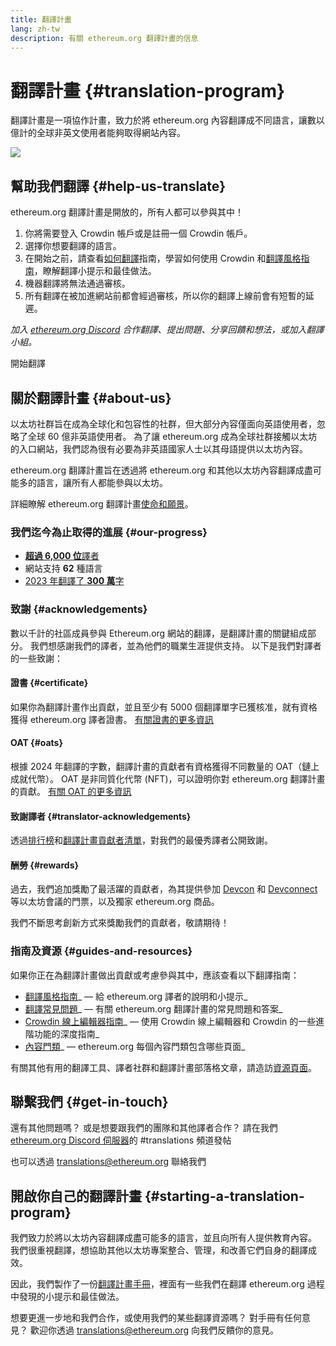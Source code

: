 ```yaml
---
title: 翻譯計畫
lang: zh-tw
description: 有關 ethereum.org 翻譯計畫的信息
---
```


# 翻譯計畫 {#translation-program}

翻譯計畫是一項協作計畫，致力於將 ethereum.org 內容翻譯成不同語言，讓數以億計的全球非英文使用者能夠取得網站內容。

![](./enterprise-eth.png)

## 幫助我們翻譯 {#help-us-translate}

ethereum.org 翻譯計畫是開放的，所有人都可以參與其中！

1. 你將需要登入 Crowdin 帳戶或是註冊一個 Crowdin 帳戶。
2. 選擇你想要翻譯的語言。
3. 在開始之前，請查看[如何翻譯](/contributing/translation-program/how-to-translate/)指南，學習如何使用 Crowdin 和[翻譯風格指南](/contributing/translation-program/translators-guide/)，瞭解翻譯小提示和最佳做法。
4. 機器翻譯將無法通過審核。
5. 所有翻譯在被加進網站前都會經過審核，所以你的翻譯上線前會有短暫的延遲。

_加入 [ethereum.org Discord](/discord/) 合作翻譯、提出問題、分享回饋和想法，或加入翻譯小組。_

<ButtonLink to="https://crowdin.com/project/ethereum-org/">
  開始翻譯
</ButtonLink>

## 關於翻譯計畫 {#about-us}

以太坊社群旨在成為全球化和包容性的社群，但大部分內容僅面向英語使用者，忽略了全球 60 億非英語使用者。 為了讓 ethereum.org 成為全球社群接觸以太坊的入口網站，我們認為很有必要為非英語國家人士以其母語提供以太坊內容。

ethereum.org 翻譯計畫旨在透過將 ethereum.org 和其他以太坊內容翻譯成盡可能多的語言，讓所有人都能參與以太坊。

詳細瞭解 ethereum.org 翻譯計畫[使命和願景](/contributing/translation-program/mission-and-vision)。

### 我們迄今為止取得的進展 {#our-progress}

- [**超過 6,000 位**譯者](/contributing/translation-program/contributors/)
- 網站支持 **62** 種語言
- [2023 年翻譯了 **300 萬**字](/contributing/translation-program/acknowledgements/)

<TranslationChartImage />

### 致謝 {#acknowledgements}

數以千計的社區成員參與 Ethereum.org 網站的翻譯，是翻譯計畫的關鍵組成部分。 我們想感謝我們的譯者，並為他們的職業生涯提供支持。 以下是我們對譯者的一些致謝：

#### 證書 {#certificate}

如果你為翻譯計畫作出貢獻，並且至少有 5000 個翻譯單字已獲核准，就有資格獲得 ethereum.org 譯者證書。 [有關證書的更多資訊](/contributing/translation-program/acknowledgements/#certificate)

#### OAT {#oats}

根據 2024 年翻譯的字數，翻譯計畫的貢獻者有資格獲得不同數量的 OAT（鏈上成就代幣）。 OAT 是非同質化代幣 (NFT)，可以證明你對 ethereum.org 翻譯計畫的貢獻。 [有關 OAT 的更多資訊](/contributing/translation-program/acknowledgements/#oats)

#### 致謝譯者 {#translator-acknowledgements}

透過[排行榜](/contributing/translation-program/acknowledgements/)和[翻譯計畫貢獻者清單](/contributing/translation-program/contributors/)，對我們的最優秀譯者公開致謝。

#### 酬勞 {#rewards}

過去，我們追加獎勵了最活躍的貢獻者，為其提供參加 [Devcon](https://devcon.org/en/) 和 [Devconnect](https://devconnect.org/) 等以太坊會議的門票，以及獨家 ethereum.org 商品。

我們不斷思考創新方式來獎勵我們的貢獻者，敬請期待！

### 指南及資源 {#guides-and-resources}

如果你正在為翻譯計畫做出貢獻或考慮參與其中，應該查看以下翻譯指南：

- [翻譯風格指南](/contributing/translation-program/translators-guide/)_ — 給 ethereum.org 譯者的說明和小提示_
- [翻譯常見問題](/contributing/translation-program/faq/)_ — 有關 ethereum.org 翻譯計畫的常見問題和答案_
- [Crowdin 線上編輯器指南](https://support.crowdin.com/online-editor/)_ — 使用 Crowdin 線上編輯器和 Crowdin 的一些進階功能的深度指南_
- [內容門類](/contributing/translation-program/content-buckets/)_ — ethereum.org 每個內容門類包含哪些頁面_

有關其他有用的翻譯工具、譯者社群和翻譯計畫部落格文章，請造訪[資源頁面](/contributing/translation-program/resources/)。

## 聯繫我們 {#get-in-touch}

還有其他問題嗎？ 或是想要跟我們的團隊和其他譯者合作？ 請在我們 [ethereum.org Discord 伺服器](https://discord.gg/ethereum-org)的 #translations 頻道發帖

也可以透過 translations@ethereum.org 聯絡我們

## 開啟你自己的翻譯計畫 {#starting-a-translation-program}

我們致力於將以太坊內容翻譯成盡可能多的語言，並且向所有人提供教育內容。 我們很重視翻譯，想協助其他以太坊專案整合、管理，和改善它們自身的翻譯成效。

因此，我們製作了一份[翻譯計畫手冊](/contributing/translation-program/playbook/)，裡面有一些我們在翻譯 ethereum.org 過程中發現的小提示和最佳做法。

想要更進一步地和我們合作，或使用我們的某些翻譯資源嗎？ 對手冊有任何意見？ 歡迎你透過 translations@ethereum.org 向我們反饋你的意見。
